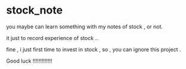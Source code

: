 # stock_note

you maybe can learn something with my notes of stock , or not.

it just to record experience of stock ..

fine , i just first time to invest in stock , so , you can ignore this project .

Good luck !!!!!!!!!!!!!

